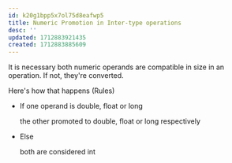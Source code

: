 ```yaml
---
id: k20g1bpp5x7ol75d8eafwp5
title: Numeric Promotion in Inter-type operations
desc: ''
updated: 1712883921435
created: 1712883885609
---
```


It is necessary both numeric operands are compatible in size in an operation. If not, they're converted.

Here's how that happens (Rules)

- If one operand is double, float or long

    the other promoted to double, float or long respectively

- Else

    both are considered int

